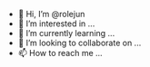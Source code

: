 - 👋 Hi, I’m @rolejun
- 👀 I’m interested in ...
- 🌱 I’m currently learning ...
- 💞️ I’m looking to collaborate on ...
- 📫 How to reach me ...

<!---
rolejun/rolejun is a ✨ special ✨ repository because its `README.md` (this file) appears on your GitHub profile.
You can click the Preview link to take a look at your changes.
--->
